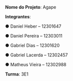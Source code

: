 **Nome do Projeto**: Agape

**Integrantes**:

● Daniel Heber – 12301647

● Daniel Pereira – 12303011

● Gabriel Dias – 12301620

● Gabriel Lacerda – 12302457

● Matheus Vieira – 12302988

**Turma**: 3E1
